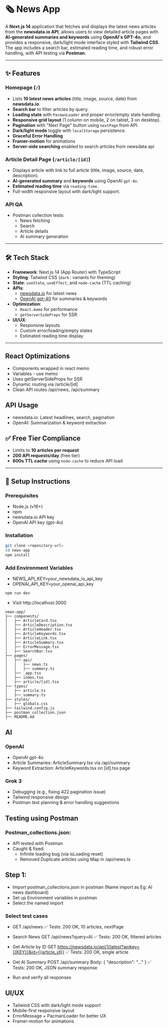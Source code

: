 # 🗞️ News App

A **Next.js 14** application that fetches and displays the latest news articles from the **newsdata.io API**, allows users to view detailed article pages with **AI-generated summaries and keywords** using **OpenAI's GPT-4o**, and provides a responsive, dark/light mode interface styled with **Tailwind CSS**. The app includes a search bar, estimated reading time, and robust error handling, with API testing via **Postman**.

---

## ✨ Features

### Homepage (`/`)
- Lists **10 latest news articles** (title, image, source, date) from **newsdata.io**.
- **Search bar** to filter articles by query.
- **Loading state** with `PacmanLoader` and proper error/empty state handling.
- **Responsive grid layout** (1 column on mobile, 2 on tablet, 3 on desktop).
- **Pagination** with "Next Page" button using `nextPage` from API.
- **Dark/light mode** toggle with `localStorage` persistence.
- **Graceful Error Handling**
- **Framer-motion** for animations
- **Server-side searching** enabled to search articles from newsdata api

### Article Detail Page (`/article/[id]`)
- Displays article with link to full article (title, image, source, date, description).
- **AI-generated summary** and **keywords** using OpenAI `gpt-4o`.
- **Estimated reading time** via `reading-time`.
- Full-width responsive layout with dark/light support.

### API QA
- Postman collection tests:
  - News fetching
  - Search
  - Article details
  - AI summary generation

---

## 🛠️ Tech Stack

- **Framework**: Next.js 14 (App Router) with TypeScript
- **Styling**: Tailwind CSS (`dark:` variants for theming)
- **State**: `useState`, `useEffect`, and `node-cache` (TTL caching)
- **APIs**: 
  - [newsdata.io](https://newsdata.io/) for latest news
  - [OpenAI gpt-40](https://platform.openai.com/) for summaries & keywords
- **Optimization**:
  - `React.memo` for performance
  - `getServerSideProps` for SSR
- **UI/UX**:
  - Responsive layouts
  - Custom error/loading/empty states
  - Estimated reading time display

---
## React Optimizations
- Components wrapped in react memo
- Variables -  use memo
- Uses getServerSideProps for SSR
- Dynamic routing via /article/[id]
- Clean API routes /api/news, /api/summary

## API Usage
- newsdata.io: Latest headlines, search, pagination
- OpenAI: Summarization & keyword extraction

## ✅ Free Tier Compliance

- Limits to **10 articles per request**
- **200 API requests/day** (free tier)
- **600s TTL cache** using `node-cache` to reduce API load

---

## 🚀 Setup Instructions

### Prerequisites
- Node.js (v16+)
- npm
- newsdata.io API key
- OpenAI API key (gpt-4o)

### Installation

```bash
git clone <repository-url>
cd news-app
npm install
```
### Add Environment Variables
- NEWS_API_KEY=your_newsdata_io_api_key
- OPENAI_API_KEY=your_openai_api_key

```bash
npm run dev
```
- Visit http://localhost:3000

```
news-app/
├── components/
│   ├── ArticleCard.tsx
│   ├── ArticleDescription.tsx
│   ├── ArticleHeader.tsx
│   ├── ArticleKeywords.tsx
│   ├── ArticleLink.tsx
│   ├── ArticleSummary.tsx
│   ├── ErrorMessage.tsx
│   ├── SearchBar.tsx
├── pages/
│   ├── api/
│   │   ├── news.ts
│   │   ├── summary.ts
│   ├── _app.tsx
│   ├── index.tsx
│   ├── article/[id].tsx
├── types/
│   ├── article.ts
│   ├── summary.ts
├── styles/
│   ├── globals.css
├── tailwind.config.js
├── postman_collection.json
├── README.md
```

## AI 

### OpenAI
- OpenAI gpt-4o
- Article Summaries: ArticleSummary.tsx via /api/summary
- Keyword Extraction: ArticleKeywords.tsx on [id].tsx page

### Grok 3 
- Debugging (e.g., fixing 422 pagination issue)
- Tailwind responsive design
- Postman test planning & error handling suggestions

## Testing using Postman

### Postman_collections.json:
- API tested with Postman
- Caught & fixed:
  - Infinite loading bug (via isLoading reset)
  - Removed Duplicate articles using Map in /api/news.ts

## Step 1:
- Import postman_collections.json in postman (Name import as Eg: AI news dashboard)
- Set up Environment variables in postman
- Select the named import

### Select test cases
- GET /api/news
✅ Tests: 200 OK, 10 articles, nextPage

- Search News
GET /api/news?query=AI
✅ Tests: 200 OK, filtered articles

- Get Article by ID
GET https://newsdata.io/api/1/latest?apikey={{KEY}}&id={{article_id}}
✅ Tests: 200 OK, single article

- Get AI Summary
POST /api/summary
Body: { "description": "..." }
✅ Tests: 200 OK, JSON summary response

- Run and verify all responses

## UI/UX
- Tailwind CSS with dark/light mode support
- Mobile-first responsive layout
- ErrorMessage + PacmanLoader for better UX
- Framer-motion for animations

